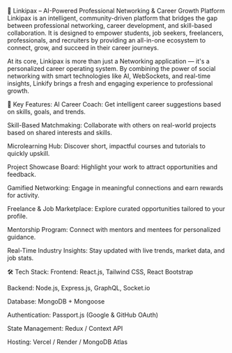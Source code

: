 🔗 Linkipax – AI-Powered Professional Networking & Career Growth Platform
Linkipax is an intelligent, community-driven platform that bridges the gap between professional networking, career development, and skill-based collaboration. It is designed to empower students, job seekers, freelancers, professionals, and recruiters by providing an all-in-one ecosystem to connect, grow, and succeed in their career journeys.

At its core, Linkipax is more than just a Networking application — it's a personalized career operating system. By combining the power of social networking with smart technologies like AI, WebSockets, and real-time insights, Linkify brings a fresh and engaging experience to professional growth.

🚀 Key Features:
AI Career Coach: Get intelligent career suggestions based on skills, goals, and trends.

Skill-Based Matchmaking: Collaborate with others on real-world projects based on shared interests and skills.

Microlearning Hub: Discover short, impactful courses and tutorials to quickly upskill.

Project Showcase Board: Highlight your work to attract opportunities and feedback.

Gamified Networking: Engage in meaningful connections and earn rewards for activity.

Freelance & Job Marketplace: Explore curated opportunities tailored to your profile.

Mentorship Program: Connect with mentors and mentees for personalized guidance.

Real-Time Industry Insights: Stay updated with live trends, market data, and job stats.

🛠️ Tech Stack:
Frontend: React.js, Tailwind CSS, React Bootstrap

Backend: Node.js, Express.js, GraphQL, Socket.io

Database: MongoDB + Mongoose

Authentication: Passport.js (Google & GitHub OAuth)

State Management: Redux / Context API

Hosting: Vercel / Render / MongoDB Atlas

